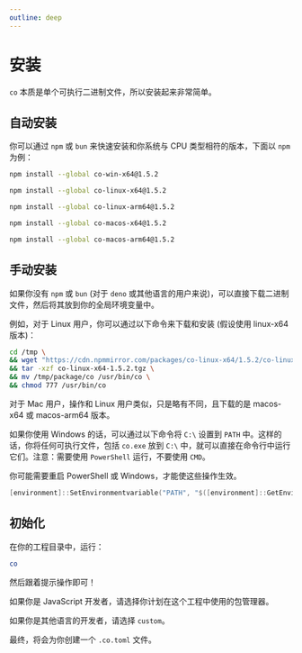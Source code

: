 ```yaml
---
outline: deep
---
```


# 安装

`co` 本质是单个可执行二进制文件，所以安装起来非常简单。

## 自动安装

你可以通过 `npm` 或 `bun` 来快速安装和你系统与 CPU 类型相符的版本，下面以 `npm` 为例：

```sh
npm install --global co-win-x64@1.5.2
```

```sh
npm install --global co-linux-x64@1.5.2
```

```sh
npm install --global co-linux-arm64@1.5.2
```

```sh
npm install --global co-macos-x64@1.5.2
```

```sh
npm install --global co-macos-arm64@1.5.2
```

## 手动安装

如果你没有 `npm` 或 `bun` (对于 `deno` 或其他语言的用户来说)，可以直接下载二进制文件，然后将其放到你的全局环境变量中。

例如，对于 Linux 用户，你可以通过以下命令来下载和安装 (假设使用 linux-x64 版本)：

```sh
cd /tmp \
&& wget "https://cdn.npmmirror.com/packages/co-linux-x64/1.5.2/co-linux-x64-1.5.2.tgz" \
&& tar -xzf co-linux-x64-1.5.2.tgz \
&& mv /tmp/package/co /usr/bin/co \
&& chmod 777 /usr/bin/co
```

对于 Mac 用户，操作和 Linux 用户类似，只是略有不同，且下载的是 macos-x64 或 macos-arm64 版本。

如果你使用 Windows 的话，可以通过以下命令将 `C:\` 设置到 `PATH` 中。这样的话，你将任何可执行文件，包括 `co.exe` 放到 `C:\` 中，就可以直接在命令行中运行它们。注意：需要使用 `PowerShell` 运行，不要使用 `CMD`。

你可能需要重启 PowerShell 或 Windows，才能使这些操作生效。

```ps1
[environment]::SetEnvironmentvariable("PATH", "$([environment]::GetEnvironmentvariable("Path", "Machine"));C:\", "Machine");
```

## 初始化

在你的工程目录中，运行：

```sh
co
```

然后跟着提示操作即可！

如果你是 JavaScript 开发者，请选择你计划在这个工程中使用的包管理器。

如果你是其他语言的开发者，请选择 `custom`。

最终，将会为你创建一个 `.co.toml` 文件。
